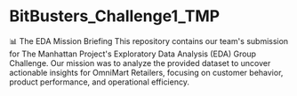 # BitBusters_Challenge1_TMP
📊 The EDA Mission Briefing This repository contains our team's submission for The Manhattan Project's Exploratory Data Analysis (EDA) Group Challenge. Our mission was to analyze the provided dataset to uncover actionable insights for OmniMart Retailers, focusing on customer behavior, product performance, and operational efficiency.

